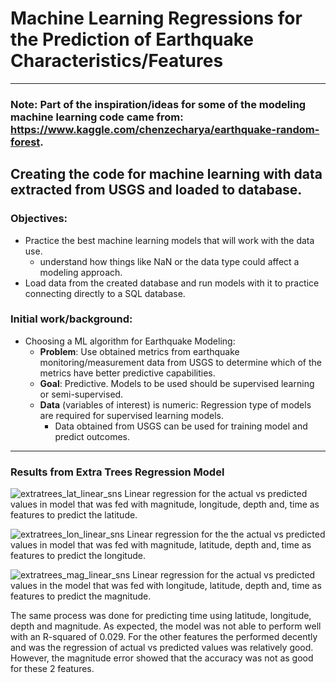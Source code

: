 # Machine Learning Regressions for the Prediction of Earthquake Characteristics/Features
----------------------------


### Note: Part of the inspiration/ideas for some of the modeling machine learning code came from: https://www.kaggle.com/chenzecharya/earthquake-random-forest.

## Creating the code for machine learning with data extracted from USGS and loaded to database.
### Objectives:
- Practice the best machine learning models that will work with the data use.
    - understand how things like NaN or the data type could affect a modeling approach.
- Load data from the created database and run models with it to practice connecting directly to a SQL database.

### Initial work/background:
- Choosing a ML algorithm for Earthquake Modeling:
    - **Problem**: Use obtained metrics from earthquake monitoring/measurement data from USGS to determine which of the metrics have better predictive capabilities.
    - **Goal**: Predictive. Models to be used should be supervised learning or semi-supervised.
    - **Data** (variables of interest) is numeric: Regression type of models are required for supervised learning models.
        - Data obtained from USGS can be used for training model and predict outcomes.

----------------------------

### Results from Extra Trees Regression Model

![extratrees_lat_linear_sns](https://user-images.githubusercontent.com/80008461/210184747-2ed178e5-115a-422b-82c5-83b594bc03e2.png)
Linear regression for the actual vs predicted values in model that was fed with magnitude, longitude, depth and, time as features to predict the latitude.

![extratrees_lon_linear_sns](https://user-images.githubusercontent.com/80008461/210184816-da964234-7b2a-4469-bcc3-6f598ca38284.png)
Linear regression for the the actual vs predicted values in model that was fed with magnitude, latitude, depth and, time as features to predict the longitude.

![extratrees_mag_linear_sns](https://user-images.githubusercontent.com/80008461/210184835-06fd38fb-be1a-4f1b-a127-8bdd44d52b38.png)
Linear regression for the actual vs predicted values in the model that was fed with longitude, latitude, depth and, time as features to predict the magnitude.

The same process was done for predicting time using latitude, longitude, depth and magnitude. As expected, the model was not able to perform well with an R-squared of 0.029. For the other features the performed decently and was the regression of actual vs predicted values was relatively good. However, the magnitude error showed that the accuracy was not as good for these 2 features.
